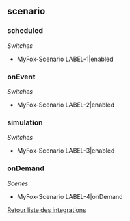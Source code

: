 ## scenario

### scheduled

*Switches*
- MyFox-Scenario LABEL-1|enabled

### onEvent

*Switches*
- MyFox-Scenario LABEL-2|enabled

### simulation

*Switches*
- MyFox-Scenario LABEL-3|enabled

### onDemand

*Scenes*
- MyFox-Scenario LABEL-4|onDemand


[Retour liste des integrations](../integration.md)
